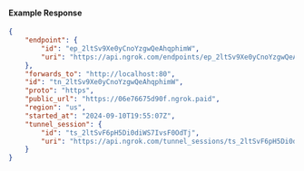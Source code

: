 <!-- Code generated for API Clients. DO NOT EDIT. -->

#### Example Response

```json
{
	"endpoint": {
		"id": "ep_2ltSv9Xe0yCnoYzgwQeAhqphimW",
		"uri": "https://api.ngrok.com/endpoints/ep_2ltSv9Xe0yCnoYzgwQeAhqphimW"
	},
	"forwards_to": "http://localhost:80",
	"id": "tn_2ltSv9Xe0yCnoYzgwQeAhqphimW",
	"proto": "https",
	"public_url": "https://06e76675d90f.ngrok.paid",
	"region": "us",
	"started_at": "2024-09-10T19:55:07Z",
	"tunnel_session": {
		"id": "ts_2ltSvF6pH5Di0diWS7IvsF0OdTj",
		"uri": "https://api.ngrok.com/tunnel_sessions/ts_2ltSvF6pH5Di0diWS7IvsF0OdTj"
	}
}
```
